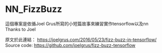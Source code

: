 # NN_FizzBuzz

這個專案是依循Joel Grus所寫的小短篇故事來練習實作tensorflow以及nn
Thanks to Joel

原文於此連結：
https://joelgrus.com/2016/05/23/fizz-buzz-in-tensorflow/
Source code:
https://github.com/joelgrus/fizz-buzz-tensorflow

